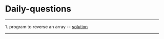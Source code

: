 # Daily-questions
<hr>
1. program to reverse an array -- <a href="https://github.com/Amarpsp10/Daily-questions/blob/main/solutions/01.java.java">solution</a>
<hr>
